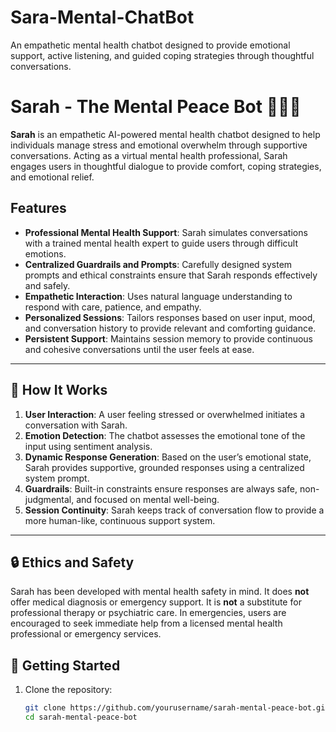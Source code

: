 # Sara-Mental-ChatBot
An empathetic mental health chatbot designed to provide emotional support, active listening, and guided coping strategies through thoughtful conversations.
# Sarah - The Mental Peace Bot 🤖💬🧠

**Sarah** is an empathetic AI-powered mental health chatbot designed to help individuals manage stress and emotional overwhelm through supportive conversations. Acting as a virtual mental health professional, Sarah engages users in thoughtful dialogue to provide comfort, coping strategies, and emotional relief.


##  Features

- **Professional Mental Health Support**: Sarah simulates conversations with a trained mental health expert to guide users through difficult emotions.
- **Centralized Guardrails and Prompts**: Carefully designed system prompts and ethical constraints ensure that Sarah responds effectively and safely.
- **Empathetic Interaction**: Uses natural language understanding to respond with care, patience, and empathy.
- **Personalized Sessions**: Tailors responses based on user input, mood, and conversation history to provide relevant and comforting guidance.
- **Persistent Support**: Maintains session memory to provide continuous and cohesive conversations until the user feels at ease.

---

## 🧠 How It Works

1. **User Interaction**: A user feeling stressed or overwhelmed initiates a conversation with Sarah.
2. **Emotion Detection**: The chatbot assesses the emotional tone of the input using sentiment analysis.
3. **Dynamic Response Generation**: Based on the user’s emotional state, Sarah provides supportive, grounded responses using a centralized system prompt.
4. **Guardrails**: Built-in constraints ensure responses are always safe, non-judgmental, and focused on mental well-being.
5. **Session Continuity**: Sarah keeps track of conversation flow to provide a more human-like, continuous support system.

---

## 🔒 Ethics and Safety

Sarah has been developed with mental health safety in mind. It does **not** offer medical diagnosis or emergency support. It is **not** a substitute for professional therapy or psychiatric care. In emergencies, users are encouraged to seek immediate help from a licensed mental health professional or emergency services.



## 🚀 Getting Started

1. Clone the repository:
   ```bash
   git clone https://github.com/yourusername/sarah-mental-peace-bot.git
   cd sarah-mental-peace-bot
